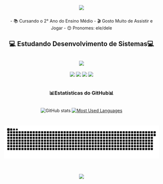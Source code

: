 <h1 align="center">
<img src="https://readme-typing-svg.herokuapp.com/?font=Righteous&size=35&center=true&vCenter=true&width=500&height=70&duration=4000&lines=Olá!+👋;+Eu+sou+Rafael+Batista!;" />
</h1>

<div  align="center" >
- 📚 Cursando o 2° Ano do Ensino Médio
- 🎬 Gosto Muito de Assistir e Jogar
- 😊 Pronomes: ele/dele
</div>

<h2 align="center" >💻 Estudando Desenvolvimento de Sistemas💻</h2>
<br>
<div align="center" >
  <img src="https://skillicons.dev/icons?i=html,css,vscode,github" />
</div>
<br>

<div align="center" > 
  <a href="https://www.youtube.com/@rafagames2.046" target="_blank"><img src="https://img.shields.io/badge/YouTube-FF0000?style=for-the-badge&logo=youtube&logoColor=white" target="_blank"></a>
  <a href="https://instagram.com/rafahunter16" target="_blank"><img src="https://img.shields.io/badge/-Instagram-%23E4405F?style=for-the-badge&logo=instagram&logoColor=white" target="_blank"></a>
 	<a href="https://www.twitch.tv/11rafaelrf" target="_blank"><img src="https://img.shields.io/badge/Twitch-9146FF?style=for-the-badge&logo=twitch&logoColor=white" target="_blank"></a>
 <a href="https://discord.com/channels/@me/1217921454167818392" target="_blank"><img src="https://img.shields.io/badge/Discord-7289DA?style=for-the-badge&logo=discord&logoColor=white" target="_blank"></a> 
  
</div>

#


<div style="text-align: center;" align="center">
  <h3> 📊Estatísticas do GitHub📊 </h3>
  <br>
  <img src="https://github-readme-stats-git-masterrstaa-rickstaa.vercel.app/api?username=11rafaelrf&hide_title=true&show_icons=true&include_all_commits=false&count_private=true&line_height=25&hide=issues&bg_color=000&title_color=FF00F6&text_color=FFF&border_radius=3&border_color=36123c&icon_color=FF00F6&theme=jolly" alt="GitHub stats">

  <a href="https://github.com/11rafaelrf/github-readme-stats">
    <img src="https://github-readme-stats-git-masterrstaa-rickstaa.vercel.app/api/top-langs/?username=11rafaelrf&line_height=10&card_width=290&layout=compact&hide_title=false&count_private=true&langs_count=4&show_icons=true&title_color=FF00F6&hide=html,css&bg_color=000&text_color=8B8B8B&border_radius=3&border_color=561760&count_private=true" alt="Most Used Languages">
  </a>
</div>

#

<picture align="center">
  <source media="(prefers-color-scheme: dark)" srcset="https://raw.githubusercontent.com/11rafaelrf/11rafaelrf/output/github-contribution-grid-snake-dark.svg">
  <source media="(prefers-color-scheme: light)" srcset="https://raw.githubusercontent.com/11rafaelrf/11rafaelrf/output/github-contribution-grid-snake-dark.svg">
  <img align="center" alt="github contribution grid snake animation" src="https://raw.githubusercontent.com/11rafaelrf/11rafaelrf/output/github-contribution-grid-snake.svg">
</picture>

<br>
<h1 align="center">
<img src="https://readme-typing-svg.herokuapp.com/?font=Righteous&size=35&center=true&vCenter=true&width=500&height=70&duration=4000&lines=O+Destino+É+Uma+Dádiva!;" />
</h1>
